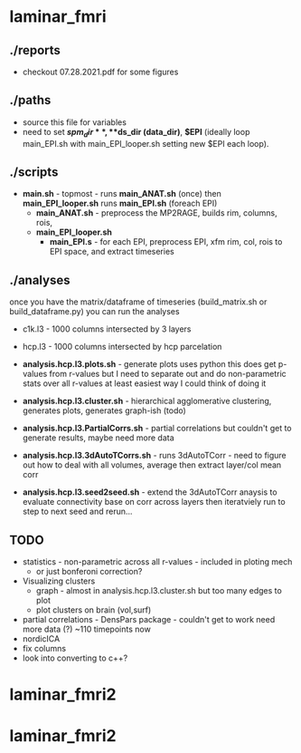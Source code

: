 # laminar_fmri

## ./reports 
* checkout 07.28.2021.pdf for some figures 

## ./paths 
* source this file for variables 
* need to set **$spm_dir**, **$ds_dir (data_dir)**, **$EPI** (ideally loop main_EPI.sh with main_EPI_looper.sh setting new $EPI each loop). 


## ./scripts 
* **main.sh** - topmost - runs **main_ANAT.sh** (once) then **main_EPI_looper.sh** runs **main_EPI.sh** (foreach EPI)
  * **main_ANAT.sh** - preprocess the MP2RAGE, builds rim, columns, rois, 
  * **main_EPI_looper.sh**
    * **main_EPI.s** - for each EPI, preprocess EPI, xfm rim, col, rois to EPI space, and extract timeseries



## ./analyses 
once you have the matrix/dataframe of timeseries (build_matrix.sh or build_dataframe.py) you can run the analyses 
* c1k.l3 - 1000 columns intersected by 3 layers 
* hcp.l3 - 1000 columns intersected by hcp parcelation 

* **analysis.hcp.l3.plots.sh** - generate plots uses python this does get p-values from r-values but I need to separate out and do non-parametric stats over all r-values at least easiest way I could think of doing it

* **analysis.hcp.l3.cluster.sh** - hierarchical agglomerative clustering, generates plots, generates graph-ish (todo)

* **analysis.hcp.l3.PartialCorrs.sh** - partial correlations but couldn't get to generate results, maybe need more data

* **analysis.hcp.l3.3dAutoTCorrs.sh** - runs 3dAutoTCorr - need to figure out how to deal with all volumes, average then extract layer/col mean corr

* **analysis.hcp.l3.seed2seed.sh** - extend the 3dAutoTCorr anaysis to evaluate connectivity base on corr across layers then iteratviely run to step to next seed and rerun...




## TODO
* statistics - non-parametric across all r-values - included in ploting mech
  * or just bonferoni correction? 
* Visualizing clusters
  * graph - almost in analysis.hcp.l3.cluster.sh but too many edges to plot
  * plot clusters on brain (vol,surf) 
* partial correlations - DensPars package - couldn't get to work need more data (?) ~110 timepoints now
* nordicICA
* fix columns 
* look into converting to c++?

# laminar_fmri2
# laminar_fmri2
